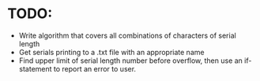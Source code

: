 # TODO:

- Write algorithm that covers all combinations of characters of serial length
- Get serials printing to a .txt file with an appropriate name
- Find upper limit of serial length number before overflow, then use an
if-statement to report an error to user.
